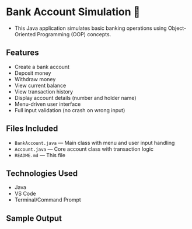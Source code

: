 # Bank Account Simulation 🚀

- This Java application simulates basic banking operations using Object-Oriented Programming (OOP) concepts.

## Features
- Create a bank account
- Deposit money
- Withdraw money
- View current balance
- View transaction history
- Display account details (number and holder name)
- Menu-driven user interface
- Full input validation (no crash on wrong input)

## Files Included
- `BankAccount.java` — Main class with menu and user input handling
- `Account.java` — Core account class with transaction logic
- `README.md` — This file

## Technologies Used
- Java
- VS Code
- Terminal/Command Prompt

## Sample Output
